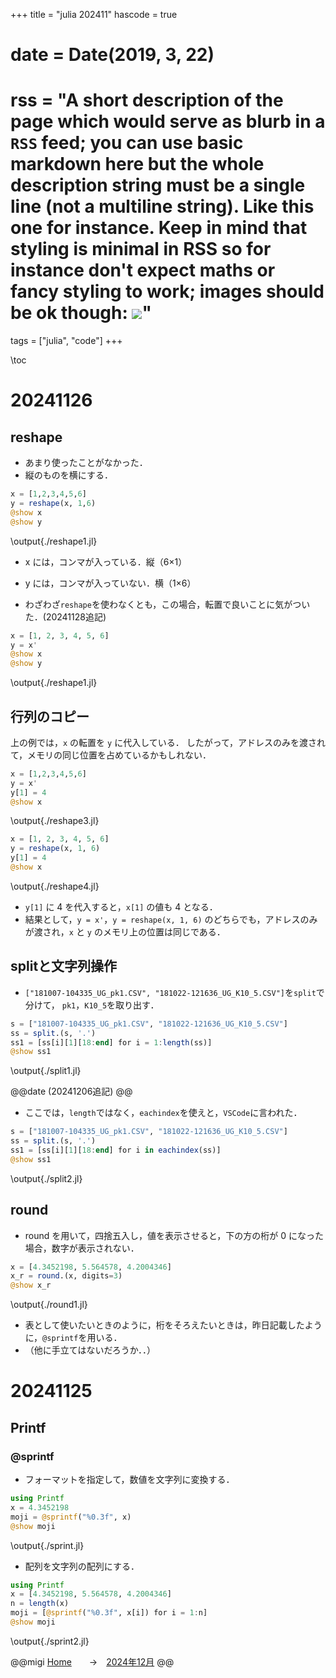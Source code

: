 +++
title = "julia 202411"
hascode = true
# date = Date(2019, 3, 22)
# rss = "A short description of the page which would serve as **blurb** in a `RSS` feed; you can use basic markdown here but the whole description string must be a single line (not a multiline string). Like this one for instance. Keep in mind that styling is minimal in RSS so for instance don't expect maths or fancy styling to work; images should be ok though: ![](https://upload.wikimedia.org/wikipedia/en/3/32/Rick_and_Morty_opening_credits.jpeg)"

tags = ["julia", "code"]
+++

\toc

# 20241126
## reshape
* あまり使ったことがなかった．
* 縦のものを横にする．
```julia:./reshape1.jl
x = [1,2,3,4,5,6]
y = reshape(x, 1,6)
@show x
@show y
```
\output{./reshape1.jl}

* x には，コンマが入っている．縦（6×1）
* y には，コンマが入っていない．横（1×6）


* わざわざ`reshape`を使わなくとも，この場合，転置で良いことに気がついた．(20241128追記)

```julia:./reshape2.jl
x = [1, 2, 3, 4, 5, 6]
y = x'
@show x
@show y
```
\output{./reshape1.jl}

## 行列のコピー
上の例では，`x` の転置を `y` に代入している．
したがって，アドレスのみを渡されて，メモリの同じ位置を占めているかもしれない．

```julia:./reshape3.jl
x = [1,2,3,4,5,6]
y = x'
y[1] = 4
@show x
```
\output{./reshape3.jl}

```julia:./reshape4.jl
x = [1, 2, 3, 4, 5, 6]
y = reshape(x, 1, 6)
y[1] = 4
@show x
```
\output{./reshape4.jl}

* `y[1]` に $4$ を代入すると，`x[1]` の値も $4$ となる．
* 結果として，`y = x'`，`y = reshape(x, 1, 6)` のどちらでも，アドレスのみが渡され，`x` と `y` のメモリ上の位置は同じである．

## splitと文字列操作
* `["181007-104335_UG_pk1.CSV", "181022-121636_UG_K10_5.CSV"]`を`split`で分けて，
`pk1`，`K10_5`を取り出す．

```julia:./split1.jl
s = ["181007-104335_UG_pk1.CSV", "181022-121636_UG_K10_5.CSV"]
ss = split.(s, '.')
ss1 = [ss[i][1][18:end] for i = 1:length(ss)]
@show ss1
```
\output{./split1.jl}

@@date
(20241206追記)
@@
* ここでは，`length`ではなく，`eachindex`を使えと，`VSCode`に言われた．

```julia:./split2.jl
s = ["181007-104335_UG_pk1.CSV", "181022-121636_UG_K10_5.CSV"]
ss = split.(s, '.')
ss1 = [ss[i][1][18:end] for i in eachindex(ss)]
@show ss1
```
\output{./split2.jl}


## round
* round を用いて，四捨五入し，値を表示させると，下の方の桁が $0$ になった場合，数字が表示されない．
```julia:./round1.jl
x = [4.3452198, 5.564578, 4.2004346]
x_r = round.(x, digits=3)
@show x_r
```
\output{./round1.jl}

* 表として使いたいときのように，桁をそろえたいときは，昨日記載したように，`@sprintf`を用いる．
* （他に手立てはないだろうか．．）

# 20241125
## Printf
### @sprintf
* フォーマットを指定して，数値を文字列に変換する．

```julia:./sprint.jl
using Printf
x = 4.3452198
moji = @sprintf("%0.3f", x)
@show moji
```
\output{./sprint.jl}

* 配列を文字列の配列にする．

```julia:./sprint2.jl
using Printf
x = [4.3452198, 5.564578, 4.2004346]
n = length(x)
moji = [@sprintf("%0.3f", x[i]) for i = 1:n]
@show moji
```

\output{./sprint2.jl}

@@migi
[Home](/)　　→　[2024年12月](/jl2412/)
@@